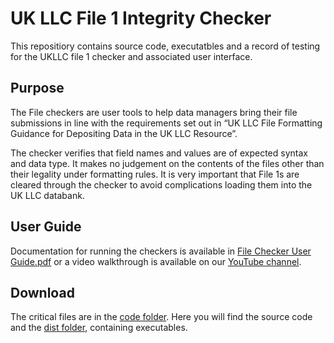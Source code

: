 # UK LLC File 1 Integrity Checker
This repositiory contains source code, executatbles and a record of testing for the UKLLC file 1 checker and associated user interface.
## Purpose
The File checkers are user tools to help data managers bring their file submissions in line with the 
requirements set out in “UK LLC File Formatting Guidance for Depositing Data in the UK LLC Resource”. 

The checker verifies that field names and values are of expected syntax and data type. It makes no judgement on the contents
of the files other than their legality under formatting rules. It is very important that File 1s are cleared through the checker 
to avoid complications loading them into the UK LLC databank. 

## User Guide

Documentation for running the checkers is available in [File Checker User Guide.pdf](https://github.com/UKLLC/File-Checker/blob/main/File%20Checker%20User%20Guide.pdf) 
or a video walkthrough is available on our [YouTube channel](https://youtu.be/C3UN4FDNDWk).

## Download

The critical files are in the [code folder](https://github.com/UKLLC/File-Checker/tree/main/code). Here you will find the source code and the [dist folder](https://github.com/UKLLC/File-Checker/tree/main/code/dist), containing executables.
